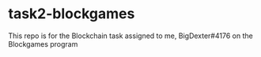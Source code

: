 # task2-blockgames
This repo is for the Blockchain task assigned to me, BigDexter#4176 on the Blockgames program
